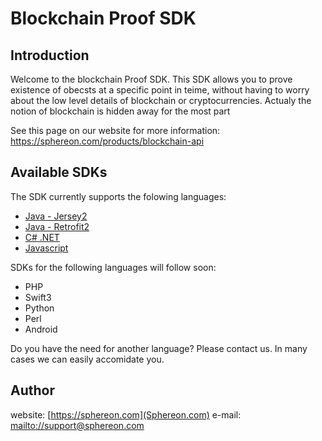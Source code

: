 # Blockchain Proof SDK

## Introduction

Welcome to the blockchain Proof SDK. This SDK allows you to prove existence of obecsts at a specific point in teime, without having to worry about the low level details of blockchain or cryptocurrencies.
Actualy the notion of blockchain is hidden away for the most part

See this page on our website for more information: https://sphereon.com/products/blockchain-api

## Available SDKs

The SDK currently supports the folowing languages:
 * [Java - Jersey2](java8-jersey2)
 * [Java - Retrofit2](java8-retrofit2)
 * [C# .NET](csharp-net45)
 * [Javascript](javascript)
 
SDKs for the following languages will follow soon:
 * PHP
 * Swift3
 * Python
 * Perl
 * Android
 
Do you have the need for another language? Please contact us. In many cases we can easily accomidate you.

## Author
website: [https://sphereon.com](Sphereon.com)
e-mail: [mailto://support@sphereon.com](support@sphereon.com)

